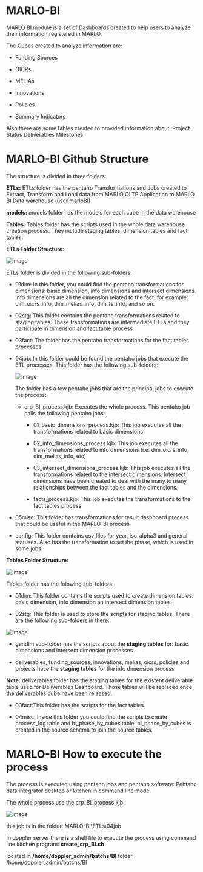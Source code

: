 # MARLO-BI
MARLO BI module is a set of Dashboards created to help users to analyze their information registered in MARLO. 

The Cubes created to analyze information are:

- Funding Sources

- OICRs

- MELIAs

- Innovations

- Policies

- Summary Indicators

Also there are some tables created to provided information about:
Project Status
Deliverables
Milestones

# MARLO-BI Github Structure
The structure is divided in three folders:

**ETLs:** ETLs folder has the pentaho Transformations and Jobs created to Extract, Transform and Load data from MARLO OLTP Application to MARLO BI Data warehouse (user marloBI)

**models:** models folder has the models for each cube in the data warehouse

**Tables:** Tables folder has the scripts used in the whole data warehouse creation process. They include staging tables, dimension tables and fact tables.

**ETLs Folder Structure:**

![image](https://user-images.githubusercontent.com/74072431/133151722-15165f15-f207-4378-aa05-7e19aec3b916.png)

ETLs folder is divided in the following sub-folders:

- 01dim: In this folder, you could find the pentaho transformations for dimensions: basic dimension, info dimensions and intersect dimensions. Info dimensions are all the dimension related to the fact, for example: dim_oicrs_info, dim_melias_info, dim_fs_info, and so on.

- 02stg: This folder contains the pentaho transformations related to staging tables. These transformations are intermediate ETLs and they participate in dimension and fact table  process

- 03fact: The folder has the pentaho transformations for the fact tables processes.

- 04job: In this folder could be found the pentaho jobs that execute the ETL processes. This folder has the following sub-folders:

  ![image](https://user-images.githubusercontent.com/74072431/133177664-40c1d12b-8b33-4cbe-b64e-d46f80a0172a.png)
   
  The folder has a few pentaho jobs that are the principal jobs to execute the process:
  
    - crp_BI_process.kjb: Executes the whole process. This pentaho job calls the following pentaho jobs:
    
      - 01_basic_dimensions_process.kjb: This job executes all the transformations related to basic dimensions
      
      - 02_info_dimensions_process.kjb: This job executes all the transformations related to info dimensions (i.e. dim_oicrs_info, dim_melias_info, etc)
      
      - 03_intersect_dimensions_process.kjb: This job executes all the transformations related to the intersect dimensions. Intersect dimensions have been created to deal with the many to many relationships between the fact tables and the dimensions.
                        
      - facts_process.kjb: This job executes the transformations to the fact tables process.
          

- 05misc: This folder has transformations for result dashboard process that could be useful in the MARLO-BI process

- config: This folder contains csv files for year, iso_alpha3 and general statuses. Also has the transformation to set the phase, which is used in some jobs.

**Tables Folder Structure:**

![image](https://user-images.githubusercontent.com/74072431/133155067-d73ad0f9-c87f-44db-974f-f49a2ac94aa5.png)

Tables folder has the folowing sub-folders:

- 01dim: This folder contains the scripts used to create dimension tables: basic dimension, info dimension an intersect dimension tables

- 02stg: This folder is used to store the scripts for staging tables. There are the following sub-folders in there:

![image](https://user-images.githubusercontent.com/74072431/133153557-7e268a1d-8fae-4074-9953-2e4eaab034c6.png)

  - gendim sub-folder has the scripts about the **staging tables** for: basic dimensions and intersect dimension processes

  - deliverables, funding_sources, innovations, melias, oicrs, policies and projects have the **staging tables** for the info dimension process

  **Note:** deliverables folder has the staging tables for the existent deliverable table used for Deliverables Dashboard. Those tables will be replaced once the deliverables cube have been released.


- 03fact:This folder has the scripts for the fact tables

- 04misc: Inside this folder you could find the scripts to create process_log table and bi_phase_by_cubes table. bi_phase_by_cubes is created in the source schema to join the source tables.


# MARLO-BI How to execute the process

The process is executed using pentaho jobs and pentaho software: Pehtaho data integrator desktop or kitchen in command line mode.

The whole process use the crp_BI_process.kjb

![image](https://user-images.githubusercontent.com/74072431/133279667-156a202c-89e0-4641-b8f2-63dc0ed85dd9.png)

this job is in the folder:
MARLO-BI\ETLs\04job

In doppler server there is a shell file to execute the process using command line kitchen program: **create_crp_BI.sh**

located in **/home/doppler_admin/batchs/BI** folder /home/doppler_admin/batchs/BI








